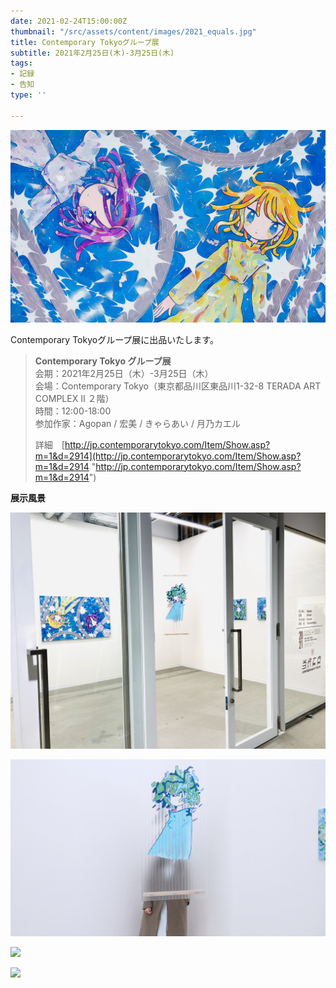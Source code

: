 ```yaml
---
date: 2021-02-24T15:00:00Z
thumbnail: "/src/assets/content/images/2021_equals.jpg"
title: Contemporary Tokyoグループ展
subtitle: 2021年2月25日(木)-3月25日(木)
tags:
- 記録
- 告知
type: ''

---
```

![](/src/assets/content/images/2021_equals.jpg)

Contemporary Tokyoグループ展に出品いたします。

> **Contemporary Tokyo グループ展**  
> 会期：2021年2月25日（木）-3月25日（木）  
> 会場：Contemporary Tokyo（東京都品川区東品川1-32-8 TERADA ART COMPLEX II ２階）  
> 時間：12:00-18:00  
> 参加作家：Agopan / 宏美 / きゃらあい / 月乃カエル
>
> 詳細　[http://jp.contemporarytokyo.com/Item/Show.asp?m=1&d=2914](http://jp.contemporarytokyo.com/Item/Show.asp?m=1&d=2914 "http://jp.contemporarytokyo.com/Item/Show.asp?m=1&d=2914")

**展示風景**

![](/src/assets/content/images/2021_ct05.jpg)

![](/src/assets/content/images/2021_ct02.jpg)

![](/src/assets/content/images/2021_ct04.jpg)

![](/src/assets/content/images/2021_ct03.jpg)